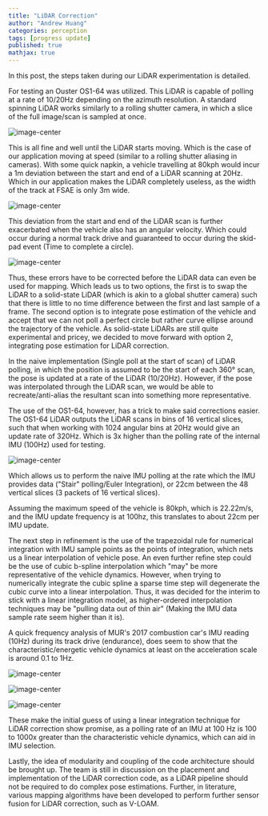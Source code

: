 ```yaml
---
title: "LiDAR Correction"
author: "Andrew Huang"
categories: perception
tags: [progress update]
published: true
mathjax: true
---
```


In this post, the steps taken during our LiDAR experimentation is detailed.

For testing an Ouster OS1-64 was utilized. This LiDAR is capable of polling at a rate of 10/20Hz depending on the azimuth resolution. A standard spinning LiDAR works similarly to a rolling shutter camera, in which a slice of the full image/scan is sampled at once. 

![image-center](/assets/img/lidar-correction/still_ani.gif)

This is all fine and well until the LiDAR starts moving. Which is the case of our application moving at speed (similar to a rolling shutter aliasing in cameras). With some quick napkin, a vehicle travelling at 80kph would incur a 1m deviation between the start and end of a LiDAR scanning at 20Hz. Which in our application makes the LiDAR completely useless, as the width of the track at FSAE is only 3m wide.

![image-center](/assets/img/lidar-correction/straight_ani.gif)

This deviation from the start and end of the LiDAR scan is further exacerbated when the vehicle also has an angular velocity. Which could occur during a normal track drive and guaranteed to occur during the skid-pad event (Time to complete a circle).

![image-center](/assets/img/lidar-correction/curve_ani.gif)

Thus, these errors have to be corrected before the LiDAR data can even be used for mapping. Which leads us to two options, the first is to swap the LiDAR to a solid-state LiDAR (which is akin to a global shutter camera) such that there is little to no time difference between the first and last sample of a frame. The second option is to integrate pose estimation of the vehicle and accept that we can not poll a perfect circle but rather curve ellipse around the trajectory of the vehicle. As solid-state LiDARs are still quite experimental and pricey, we decided to move forward with option 2, integrating pose estimation for LiDAR correction.

In the naive implementation (Single poll at the start of scan) of LiDAR polling, in which the position is assumed to be the start of each 360° scan, the pose is updated at a rate of the LiDAR (10/20Hz). However, if the pose was interpolated through the LiDAR scan, we would be able to recreate/anti-alias the resultant scan into something more representative.

The use of the OS1-64, however, has a trick to make said corrections easier. The OS1-64 LiDAR outputs the LiDAR scans in bins of 16 vertical slices, such that when working with 1024 angular bins at 20Hz would give an update rate of 320Hz. Which is 3x higher than the polling rate of the internal IMU (100Hz) used for testing.

![image-center](/assets/img/lidar-correction/lidar_timing.png)

Which allows us to perform the naive IMU polling at the rate which the IMU provides data ("Stair" polling/Euler Integration), or 22cm between the 48 vertical slices (3 packets of 16 vertical slices). 

Assuming the maximum speed of the vehicle is 80kph, which is 22.22m/s, and the IMU update frequency is at 100hz, this translates to about 22cm per IMU update.

The next step in refinement is the use of the trapezoidal rule for numerical integration with IMU sample points as the points of integration, which nets us a linear interpolation of vehicle pose. An even further refine step could be the use of cubic b-spline interpolation which "may" be more representative of the vehicle dynamics. However, when trying to numerically integrate the cubic spline a sparse time step will degenerate the cubic curve into a linear interpolation. Thus, it was decided for the interim to stick with a linear integration model, as higher-ordered interpolation techniques may be "pulling data out of thin air" (Making the IMU data sample rate seem higher than it is).

A quick frequency analysis of MUR's 2017 combustion car's IMU reading (10Hz) during its track drive (endurance), does seem to show that the characteristic/energetic vehicle dynamics at least on the acceleration scale is around 0.1 to 1Hz.

![image-center](/assets/img/lidar-correction/Lat_Accel.png)

 
![image-center](/assets/img/lidar-correction/Lon_Accel.png)

 
![image-center](/assets/img/lidar-correction/Vert_Accel.png)

These make the initial guess of using a linear integration technique for LiDAR correction show promise, as a polling rate of an IMU at 100 Hz is 100 to 1000x greater than the characteristic vehicle dynamics, which can aid in IMU selection.

Lastly, the idea of modularity and coupling of the code architecture should be brought up. The team is still in discussion on the placement and implementation of the LiDAR correction code, as a LiDAR pipeline should not be required to do complex pose estimations. Further, in literature, various mapping algorithms have been developed to perform further sensor fusion for LiDAR correction, such as V-LOAM.
